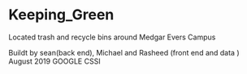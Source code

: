 # Keeping_Green

Located trash and recycle bins around Medgar Evers Campus

Buildt by sean(back end), Michael and Rasheed (front end and data ) August 2019 GOOGLE CSSI
